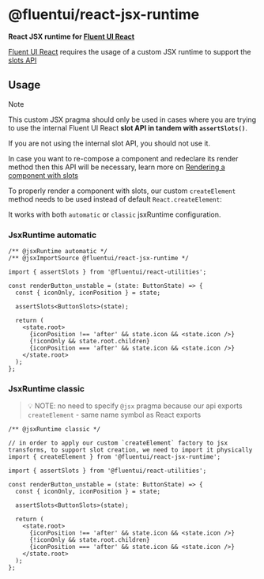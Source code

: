 # @fluentui/react-jsx-runtime

**React JSX runtime for [Fluent UI React](https://react.fluentui.dev/)**

[Fluent UI React](https://react.fluentui.dev/) requires the usage of a custom JSX runtime to support the [slots API](https://react.fluentui.dev/?path=/docs/concepts-developer-customizing-components-with-slots--docs)

## Usage

> [!NOTE]
> This custom JSX pragma should only be used in cases where you are trying to use the internal Fluent UI React **slot API in tandem with `assertSlots()`**.
>
> If you are not using the internal slot API, you should not use it.

In case you want to re-compose a component and redeclare its render method then this API will be necessary, learn more on [Rendering a component with slots](https://react.fluentui.dev/?path=/docs/concepts-developer-customizing-components-with-slots--docs#rendering-components-with-slots)

To properly render a component with slots, our custom `createElement` method needs to be used instead of default `React.createElement`:

It works with both `automatic` or `classic` jsxRuntime configuration.

### JsxRuntime automatic

```tsx
/** @jsxRuntime automatic */
/** @jsxImportSource @fluentui/react-jsx-runtime */

import { assertSlots } from '@fluentui/react-utilities';

const renderButton_unstable = (state: ButtonState) => {
  const { iconOnly, iconPosition } = state;

  assertSlots<ButtonSlots>(state);

  return (
    <state.root>
      {iconPosition !== 'after' && state.icon && <state.icon />}
      {!iconOnly && state.root.children}
      {iconPosition === 'after' && state.icon && <state.icon />}
    </state.root>
  );
};
```

### JsxRuntime classic

> 💡 NOTE: no need to specify `@jsx` pragma because our api exports `createElement` - same name symbol as React exports

```tsx
/** @jsxRuntime classic */

// in order to apply our custom `createElement` factory to jsx transforms, to support slot creation, we need to import it physically
import { createElement } from '@fluentui/react-jsx-runtime';

import { assertSlots } from '@fluentui/react-utilities';

const renderButton_unstable = (state: ButtonState) => {
  const { iconOnly, iconPosition } = state;

  assertSlots<ButtonSlots>(state);

  return (
    <state.root>
      {iconPosition !== 'after' && state.icon && <state.icon />}
      {!iconOnly && state.root.children}
      {iconPosition === 'after' && state.icon && <state.icon />}
    </state.root>
  );
};
```
